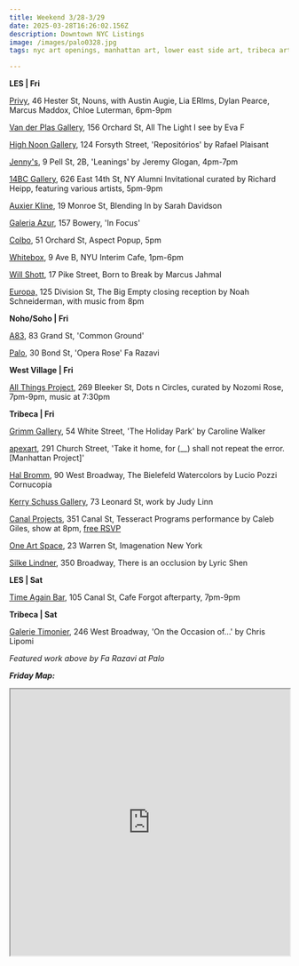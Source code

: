 ```yaml
---
title: Weekend 3/28-3/29
date: 2025-03-28T16:26:02.156Z
description: Downtown NYC Listings
image: /images/palo0328.jpg
tags: nyc art openings, manhattan art, lower east side art, tribeca art

---
```

**L﻿ES | Fri**

[Privy](https://www.instagram.com/privy.gallery), 46 Hester St, Nouns, with Austin Augie, Lia ERlms, Dylan Pearce, Marcus Maddox, Chloe Luterman, 6pm-9pm

[Van der Plas Gallery](https://www.vanderplasgallery.com/), 156 Orchard St, All The Light I see by Eva F

[High Noon Gallery](https://www.highnoongallery.com/repositorios), 124 Forsyth Street, 'Repositórios' by Rafael Plaisant

[Jenny's](https://jennys.us/), 9 Pell St, 2B, 'Leanings' by Jeremy Glogan, 4pm-7pm

[14BC Gallery](https://www.instagram.com/14bcgallery), 626 East 14th St, NY Alumni Invitational curated by Richard Heipp, featuring various artists, 5pm-9pm

[Auxier Kline](https://www.auxierkline.com/), 19 Monroe St, Blending In by Sarah Davidson

[Galeria Azur](http://www.instagram.com/galeriaazur.newyork), 157 Bowery, 'In Focus'

[C﻿olbo](https://www.instagram.com/colbo.nyc), 51 Orchard St, Aspect Popup, 5pm

[Whitebox](https://whiteboxnyc.org/), 9 Ave B, NYU Interim Cafe, 1pm-6pm

[Will Shott](https://willshott.com/), 17 Pike Street, Born to Break by Marcus Jahmal

[Europa,](https://www.europa.nyc/) 125 Division St, The Big Empty closing reception by Noah Schneiderman, with music from 8pm

**N﻿oho/Soho | Fri**

[A﻿83](https://soa.princeton.edu/content/common-ground-%7C-2025-princeton-soa-post-professional-thesis-exhibition-a83), 83 Grand St, 'Common Ground'

[Palo](https://www.palogallery.com/exhibitions/51-fa-razavi-opera-rose/overview/), 30 Bond St, 'Opera Rose' Fa Razavi

**W﻿est Village | Fri**

[All Things Project](http://www.instagram.com/galleryatp), 269 Bleeker St, Dots n Circles, curated by Nozomi Rose, 7pm-9pm, music at 7:30pm

**T﻿ribeca | Fri**

[Grimm Gallery](https://grimmgallery.com/exhibitions/319-caroline-walker-the-holiday-park/), 54 White Street, 'The Holiday Park' by Caroline Walker

[apexart](https://apexart.org/handa.php), 291 Church Street, 'Take it home, for (__) shall not repeat the error. \[Manhattan Project]' 

[Hal Bromm](https://www.halbromm.com/), 90 West Broadway, The Bielefeld Watercolors by Lucio Pozzi Cornucopia

[Kerry Schuss Gallery](https://kerryschussgallery.com/pages/index.php), 73 Leonard St, work by Judy Linn

[Canal Projects](https://www.canalprojects.org/upcoming), 351 Canal St, Tesseract Programs performance by Caleb Giles, show at 8pm, [free RSVP](https://www.canalprojects.org/library/blackmass-publishing/tesseract-program-2)

[One Art Space](https://oneartspace.com/upcoming-exhibitions/), 23 Warren St, Imagenation New York

[Silke Lindner](https://www.instagram.com/silkelindner.nyc), 350 Broadway, There is an occlusion by Lyric Shen

**L﻿ES | Sat**

[Time Again Bar](https://www.instagram.com/cafe_forgot), 105 Canal St, Cafe Forgot afterparty, 7pm-9pm

**T﻿ribeca | Sat**

[Galerie Timonier](https://www.galerie-timonier.com/), 246 West Broadway, 'On the Occasion of...' by Chris Lipomi

*F﻿eatured work above by Fa Razavi at Palo*

***F﻿riday Map:***

<iframe src="https://www.google.com/maps/d/u/1/embed?mid=1P7qljB9ur4QOqeKXaXS9k4JfvcLb1jg&ehbc=2E312F" width="100%" height="480"></iframe>